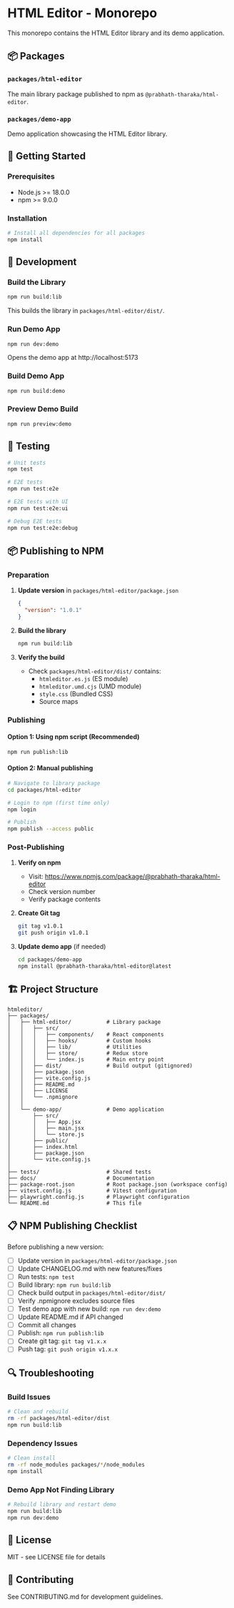 # HTML Editor - Monorepo

This monorepo contains the HTML Editor library and its demo application.

## 📦 Packages

### `packages/html-editor`
The main library package published to npm as `@prabhath-tharaka/html-editor`.

### `packages/demo-app`
Demo application showcasing the HTML Editor library.

## 🚀 Getting Started

### Prerequisites
- Node.js >= 18.0.0
- npm >= 9.0.0

### Installation

```bash
# Install all dependencies for all packages
npm install
```

## 📝 Development

### Build the Library
```bash
npm run build:lib
```

This builds the library in `packages/html-editor/dist/`.

### Run Demo App
```bash
npm run dev:demo
```

Opens the demo app at http://localhost:5173

### Build Demo App
```bash
npm run build:demo
```

### Preview Demo Build
```bash
npm run preview:demo
```

## 🧪 Testing

```bash
# Unit tests
npm test

# E2E tests
npm run test:e2e

# E2E tests with UI
npm run test:e2e:ui

# Debug E2E tests
npm run test:e2e:debug
```

## 📦 Publishing to NPM

### Preparation

1. **Update version** in `packages/html-editor/package.json`
   ```json
   {
     "version": "1.0.1"
   }
   ```

2. **Build the library**
   ```bash
   npm run build:lib
   ```

3. **Verify the build**
   - Check `packages/html-editor/dist/` contains:
     - `htmleditor.es.js` (ES module)
     - `htmleditor.umd.cjs` (UMD module)
     - `style.css` (Bundled CSS)
     - Source maps

### Publishing

#### Option 1: Using npm script (Recommended)
```bash
npm run publish:lib
```

#### Option 2: Manual publishing
```bash
# Navigate to library package
cd packages/html-editor

# Login to npm (first time only)
npm login

# Publish
npm publish --access public
```

### Post-Publishing

1. **Verify on npm**
   - Visit: https://www.npmjs.com/package/@prabhath-tharaka/html-editor
   - Check version number
   - Verify package contents

2. **Create Git tag**
   ```bash
   git tag v1.0.1
   git push origin v1.0.1
   ```

3. **Update demo app** (if needed)
   ```bash
   cd packages/demo-app
   npm install @prabhath-tharaka/html-editor@latest
   ```

## 🏗️ Project Structure

```
htmleditor/
├── packages/
│   ├── html-editor/           # Library package
│   │   ├── src/
│   │   │   ├── components/    # React components
│   │   │   ├── hooks/         # Custom hooks
│   │   │   ├── lib/           # Utilities
│   │   │   ├── store/         # Redux store
│   │   │   └── index.js       # Main entry point
│   │   ├── dist/              # Build output (gitignored)
│   │   ├── package.json
│   │   ├── vite.config.js
│   │   ├── README.md
│   │   ├── LICENSE
│   │   └── .npmignore
│   │
│   └── demo-app/              # Demo application
│       ├── src/
│       │   ├── App.jsx
│       │   ├── main.jsx
│       │   └── store.js
│       ├── public/
│       ├── index.html
│       ├── package.json
│       └── vite.config.js
│
├── tests/                     # Shared tests
├── docs/                      # Documentation
├── package-root.json          # Root package.json (workspace config)
├── vitest.config.js           # Vitest configuration
├── playwright.config.js       # Playwright configuration
└── README.md                  # This file
```

## 📋 NPM Publishing Checklist

Before publishing a new version:

- [ ] Update version in `packages/html-editor/package.json`
- [ ] Update CHANGELOG.md with new features/fixes
- [ ] Run tests: `npm test`
- [ ] Build library: `npm run build:lib`
- [ ] Check build output in `packages/html-editor/dist/`
- [ ] Verify .npmignore excludes source files
- [ ] Test demo app with new build: `npm run dev:demo`
- [ ] Update README.md if API changed
- [ ] Commit all changes
- [ ] Publish: `npm run publish:lib`
- [ ] Create git tag: `git tag v1.x.x`
- [ ] Push tag: `git push origin v1.x.x`

## 🔍 Troubleshooting

### Build Issues
```bash
# Clean and rebuild
rm -rf packages/html-editor/dist
npm run build:lib
```

### Dependency Issues
```bash
# Clean install
rm -rf node_modules packages/*/node_modules
npm install
```

### Demo App Not Finding Library
```bash
# Rebuild library and restart demo
npm run build:lib
npm run dev:demo
```

## 📄 License

MIT - see LICENSE file for details

## 🤝 Contributing

See CONTRIBUTING.md for development guidelines.

